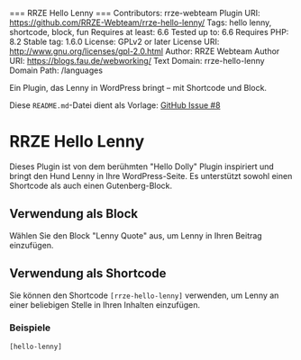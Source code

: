 === RRZE Hello Lenny ===
Contributors: rrze-webteam
Plugin URI: https://github.com/RRZE-Webteam/rrze-hello-lenny/
Tags: hello lenny, shortcode, block, fun
Requires at least: 6.6
Tested up to: 6.6
Requires PHP: 8.2
Stable tag: 1.6.0
License: GPLv2 or later
License URI: http://www.gnu.org/licenses/gpl-2.0.html
Author: RRZE Webteam
Author URI: https://blogs.fau.de/webworking/
Text Domain: rrze-hello-lenny
Domain Path: /languages

Ein Plugin, das Lenny in WordPress bringt – mit Shortcode und Block.

Diese `README.md`-Datei dient als Vorlage: [GitHub Issue #8](https://github.com/RRZE-Webteam/rrze-hello-lenny/issues/8)

# RRZE Hello Lenny

Dieses Plugin ist von dem berühmten "Hello Dolly" Plugin inspiriert und bringt den Hund Lenny in Ihre WordPress-Seite. Es unterstützt sowohl einen Shortcode als auch einen Gutenberg-Block.

## Verwendung als Block

Wählen Sie den Block "Lenny Quote" aus, um Lenny in Ihren Beitrag einzufügen.

## Verwendung als Shortcode

Sie können den Shortcode `[rrze-hello-lenny]` verwenden, um Lenny an einer beliebigen Stelle in Ihren Inhalten einzufügen.

### Beispiele

```html
[hello-lenny]


